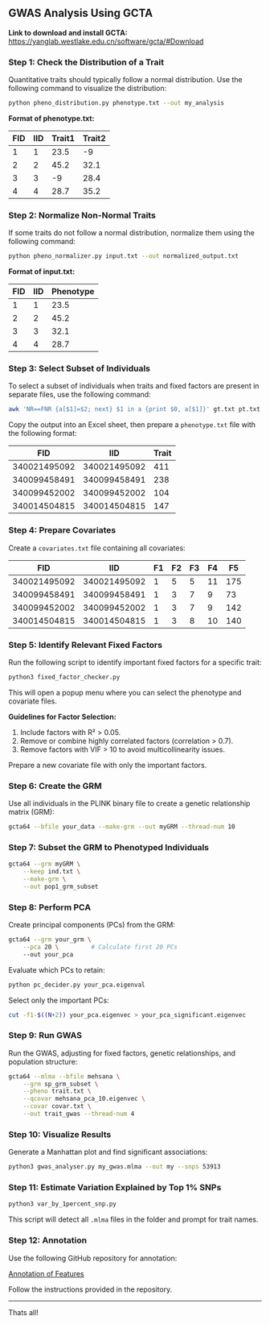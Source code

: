 ## **GWAS Analysis Using GCTA**

**Link to download and install GCTA:** https://yanglab.westlake.edu.cn/software/gcta/#Download

### **Step 1: Check the Distribution of a Trait**
Quantitative traits should typically follow a normal distribution. Use the following command to visualize the distribution:

```bash
python pheno_distribution.py phenotype.txt --out my_analysis
```

**Format of phenotype.txt:**

| FID  | IID  | Trait1 | Trait2 |
|------|------|--------|--------|
| 1    | 1    | 23.5   | -9     |
| 2    | 2    | 45.2   | 32.1   |
| 3    | 3    | -9     | 28.4   |
| 4    | 4    | 28.7   | 35.2   |

### **Step 2: Normalize Non-Normal Traits**
If some traits do not follow a normal distribution, normalize them using the following command:

```bash
python pheno_normalizer.py input.txt --out normalized_output.txt
```

**Format of input.txt:**

| FID  | IID  | Phenotype |
|------|------|-----------|
| 1    | 1    | 23.5      |
| 2    | 2    | 45.2      |
| 3    | 3    | 32.1      |
| 4    | 4    | 28.7      |

### **Step 3: Select Subset of Individuals**
To select a subset of individuals when traits and fixed factors are present in separate files, use the following command:

```bash
awk 'NR==FNR {a[$1]=$2; next} $1 in a {print $0, a[$1]}' gt.txt pt.txt > trait_vlookup.txt
```

Copy the output into an Excel sheet, then prepare a `phenotype.txt` file with the following format:

| FID           | IID           | Trait |
|---------------|---------------|-------|
| 340021495092  | 340021495092  | 411   |
| 340099458491  | 340099458491  | 238   |
| 340099452002  | 340099452002  | 104   |
| 340014504815  | 340014504815  | 147   |

### **Step 4: Prepare Covariates**
Create a `covariates.txt` file containing all covariates:

| FID           | IID           | F1 | F2 | F3 | F4 | F5 |
|---------------|---------------|----|----|----|----|----|
| 340021495092  | 340021495092  | 1  | 5  | 5  | 11 | 175 |
| 340099458491  | 340099458491  | 1  | 3  | 7  | 9  | 73  |
| 340099452002  | 340099452002  | 1  | 3  | 7  | 9  | 142 |
| 340014504815  | 340014504815  | 1  | 3  | 8  | 10 | 140 |

### **Step 5: Identify Relevant Fixed Factors**
Run the following script to identify important fixed factors for a specific trait:

```bash
python3 fixed_factor_checker.py
```

This will open a popup menu where you can select the phenotype and covariate files.

**Guidelines for Factor Selection:**
1. Include factors with R² > 0.05.
2. Remove or combine highly correlated factors (correlation > 0.7).
3. Remove factors with VIF > 10 to avoid multicollinearity issues.

Prepare a new covariate file with only the important factors.

### **Step 6: Create the GRM**
Use all individuals in the PLINK binary file to create a genetic relationship matrix (GRM):

```bash
gcta64 --bfile your_data --make-grm --out myGRM --thread-num 10
```

### **Step 7: Subset the GRM to Phenotyped Individuals**

```bash
gcta64 --grm myGRM \
    --keep ind.txt \
    --make-grm \
    --out pop1_grm_subset
```

### **Step 8: Perform PCA**
Create principal components (PCs) from the GRM:

```bash
gcta64 --grm your_grm \
    --pca 20 \         # Calculate first 20 PCs
    --out your_pca
```

Evaluate which PCs to retain:

```bash
python pc_decider.py your_pca.eigenval
```

Select only the important PCs:

```bash
cut -f1-$((N+2)) your_pca.eigenvec > your_pca_significant.eigenvec
```

### **Step 9: Run GWAS**
Run the GWAS, adjusting for fixed factors, genetic relationships, and population structure:

```bash
gcta64 --mlma --bfile mehsana \
    --grm sp_grm_subset \
    --pheno trait.txt \
    --qcovar mehsana_pca_10.eigenvec \
    --covar covar.txt \
    --out trait_gwas --thread-num 4
```

### **Step 10: Visualize Results**
Generate a Manhattan plot and find significant associations:

```bash
python3 gwas_analyser.py my_gwas.mlma --out my --snps 53913
```

### **Step 11: Estimate Variation Explained by Top 1% SNPs**

```bash
python3 var_by_1percent_snp.py
```

This script will detect all `.mlma` files in the folder and prompt for trait names.

### **Step 12: Annotation**
Use the following GitHub repository for annotation:

[Annotation of Features](https://github.com/kkokay07/pq-genetics/tree/main/Annotation_of_features)

Follow the instructions provided in the repository.

---
Thats all!
